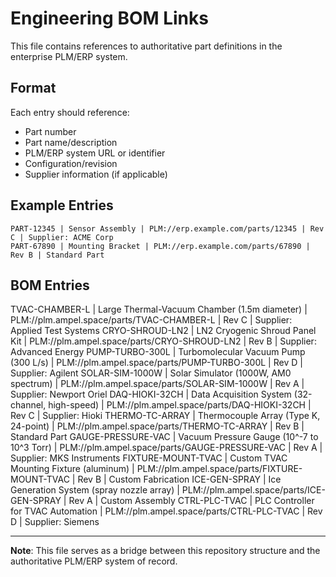 # Engineering BOM Links

This file contains references to authoritative part definitions in the enterprise PLM/ERP system.

## Format

Each entry should reference:
- Part number
- Part name/description
- PLM/ERP system URL or identifier
- Configuration/revision
- Supplier information (if applicable)

## Example Entries

```
PART-12345 | Sensor Assembly | PLM://erp.example.com/parts/12345 | Rev C | Supplier: ACME Corp
PART-67890 | Mounting Bracket | PLM://erp.example.com/parts/67890 | Rev B | Standard Part
```

## BOM Entries

TVAC-CHAMBER-L | Large Thermal-Vacuum Chamber (1.5m diameter) | PLM://plm.ampel.space/parts/TVAC-CHAMBER-L | Rev C | Supplier: Applied Test Systems
CRYO-SHROUD-LN2 | LN2 Cryogenic Shroud Panel Kit | PLM://plm.ampel.space/parts/CRYO-SHROUD-LN2 | Rev B | Supplier: Advanced Energy
PUMP-TURBO-300L | Turbomolecular Vacuum Pump (300 L/s) | PLM://plm.ampel.space/parts/PUMP-TURBO-300L | Rev D | Supplier: Agilent
SOLAR-SIM-1000W | Solar Simulator (1000W, AM0 spectrum) | PLM://plm.ampel.space/parts/SOLAR-SIM-1000W | Rev A | Supplier: Newport Oriel
DAQ-HIOKI-32CH | Data Acquisition System (32-channel, high-speed) | PLM://plm.ampel.space/parts/DAQ-HIOKI-32CH | Rev C | Supplier: Hioki
THERMO-TC-ARRAY | Thermocouple Array (Type K, 24-point) | PLM://plm.ampel.space/parts/THERMO-TC-ARRAY | Rev B | Standard Part
GAUGE-PRESSURE-VAC | Vacuum Pressure Gauge (10^-7 to 10^3 Torr) | PLM://plm.ampel.space/parts/GAUGE-PRESSURE-VAC | Rev A | Supplier: MKS Instruments
FIXTURE-MOUNT-TVAC | Custom TVAC Mounting Fixture (aluminum) | PLM://plm.ampel.space/parts/FIXTURE-MOUNT-TVAC | Rev B | Custom Fabrication
ICE-GEN-SPRAY | Ice Generation System (spray nozzle array) | PLM://plm.ampel.space/parts/ICE-GEN-SPRAY | Rev A | Custom Assembly
CTRL-PLC-TVAC | PLC Controller for TVAC Automation | PLM://plm.ampel.space/parts/CTRL-PLC-TVAC | Rev D | Supplier: Siemens

---

**Note**: This file serves as a bridge between this repository structure and the authoritative PLM/ERP system of record.

